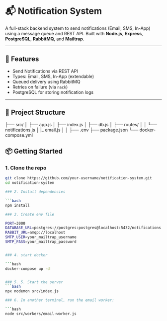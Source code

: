 # 📬 Notification System

A full-stack backend system to send notifications (Email, SMS, In-App) using a message queue and REST API. Built with **Node.js**, **Express**, **PostgreSQL**, **RabbitMQ**, and **Mailtrap**.

---

## 🚀 Features

- Send Notifications via REST API
- Types: Email, SMS, In-App (extendable)
- Queued delivery using RabbitMQ
- Retries on failure (via `nack`)
- PostgreSQL for storing notification logs

---

## 📁 Project Structure

├── src/
│ ├── app.js
│ ├── index.js
│ ├── db.js
│ ├── routes/
│ │ └── notifications.js
│ |_ email.js
│ │
├── .env
├── package.json
└── docker-compose.yml


## 📦 Getting Started

### 1. Clone the repo

```bash
git clone https://github.com/your-username/notification-system.git
cd notification-system

### 2. Install dependencies

```bash
npm install

### 3. Create env file 

PORT=3000
DATABASE_URL=postgres://postgres:postgres@localhost:5432/notifications
RABBIT_URL=amqp://localhost
SMTP_USER=your_mailtrap_username
SMTP_PASS=your_mailtrap_password


### 4. start docker

```bash
docker-compose up -d


### 5. 5. Start the server
```bash
npx nodemon src/index.js

### 6. In another terminal, run the email worker:

```bash
node src/workers/email-worker.js